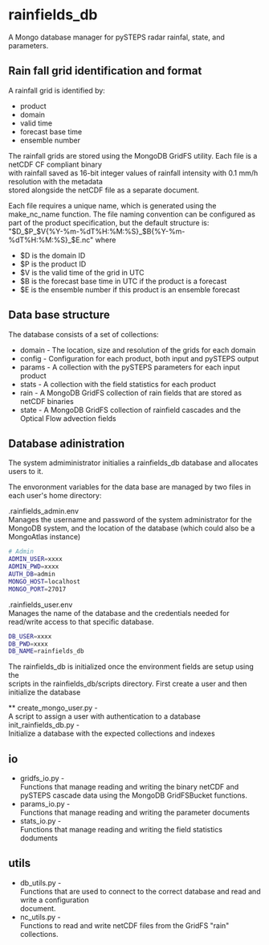 # rainfields_db  

A Mongo database manager for pySTEPS radar rainfal, state, and parameters.  

## Rain fall grid identification and format  

A rainfall grid is identified by:

* product  
* domain  
* valid time  
* forecast base time  
* ensemble number  

The rainfall grids are stored using the MongoDB GridFS utility. Each file is a netCDF CF compliant binary  
with rainfall saved as 16-bit integer values of rainfall intensity with 0.1 mm/h resolution with the metadata  
stored alongside the netCDF file as a separate document.  

Each file requires a unique name, which is generated using the make_nc_name function.
The file naming convention can be configured as part of the product specification, but the default structure is:  
"$D_$P_$V{%Y-%m-%dT%H:%M:%S}_$B{%Y-%m-%dT%H:%M:%S}_$E.nc" where  

* $D is the domain ID  
* $P is the product ID  
* $V is the valid time of the grid in UTC  
* $B is the forecast base time in UTC if the product is a forecast  
* $E is the ensemble number if this product is an ensemble forecast  

## Data base structure  

The database consists of a set of collections:  

* domain - The location, size and resolution of the grids for each domain
* config - Configuration for each product, both input and pySTEPS output  
* params - A collection with the pySTEPS parameters for each input product  
* stats - A collection with the field statistics for each product  
* rain - A MongoDB GridFS collection of rain fields that are stored as netCDF binaries  
* state - A MongoDB GridFS collection of rainfield cascades and the Optical Flow advection fields  

## Database adinistration  

The system admiministrator initialies a rainfields_db database and allocates users to it.  

The envoronment variables for the data base are managed by two files in each user's home directory:  

.rainfields_admin.env  
Manages the username and password of the system administrator for the MongoDB system, and the location of the database (which could also be a MongoAtlas instance)  

```bash  
# Admin
ADMIN_USER=xxxx
ADMIN_PWD=xxxx
AUTH_DB=admin
MONGO_HOST=localhost
MONGO_PORT=27017  

```  

.rainfields_user.env  
Manages the name of the database and the credentials needed for read/write access to that specific database.  

```bash  
DB_USER=xxxx  
DB_PWD=xxxx
DB_NAME=rainfields_db  
```

The rainfields_db is initialized once the environment fields are setup using the  
scripts in the rainfields_db/scripts directory. First create a user and then initialize the database  

** create_mongo_user.py -  
    A script to assign a user with authentication to a database  
 init_rainfields_db.py -  
    Initialize a database with the expected collections and indexes  

## io  

* gridfs_io.py -  
    Functions that manage reading and writing the binary netCDF and pySTEPS cascade data using 
    the MongoDB GridFSBucket functions.  
* params_io.py -  
    Functions that manage reading and writing the parameter documents  
* stats_io.py -  
    Functions that manage reading and writing the field statistics doduments  

## utils  

* db_utils.py -  
    Functions that are used to connect to the correct database and read and write a configuration  
    document.  
* nc_utils.py -  
    Functions to read and write netCDF files from the GridFS "rain" collections.  
